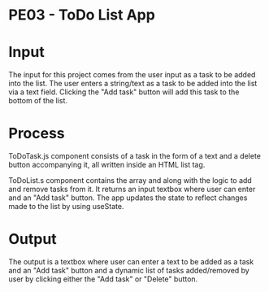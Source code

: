 # PE03 - ToDo List App

# Input
The input for this project comes from the user input as a task to be added into the list. The user enters a string/text as a task to be added into the list via a text field. Clicking the "Add task" button will add this task to the bottom of the list.

# Process
ToDoTask.js component consists of a task in the form of a text and a delete button accompanying it, all written inside an HTML list tag. 

ToDoList.s component contains the array and along with the logic to add and remove tasks from it. It returns an input textbox where user can enter and an "Add task" button. The app updates the state to reflect changes made to the list by using useState.

# Output
The output is a textbox where user can enter a text to be added as a task and an "Add task" button and a dynamic list of tasks added/removed by user by clicking either the "Add task" or "Delete" button.